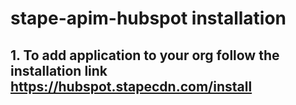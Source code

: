 # stape-apim-hubspot installation

## 1. To add application to your org follow the installation link <a>https://hubspot.stapecdn.com/install</a>
